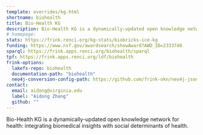```yaml
---
template: overrides/kg.html
shortname: biohealth
title: Bio-Health KG
description: Bio-Health KG is a dynamically-updated open knowledge network for health, integrating biomedical insights with social determinants of health.
# homepage: 
stats: https://frink.renci.org/kg-stats/biobricks-ice-kg
funding: https://www.nsf.gov/awardsearch/showAward?AWD_ID=2333740
sparql: https://frink.apps.renci.org/biohealth/sparql
tpf: https://frink.apps.renci.org/ldf/biohealth
frink-options:
  lakefs-repo: biohealth
  documentation-path: "biohealth"
  neo4j-conversion-config-path: https://github.com/frink-okn/neo4j-json-to-ttl/blob/main/conf/biohealth.yaml
contact:
  email: aidong@virginia.edu
  label: "Aidong Zhang"
  github: ""
---
```

Bio-Health KG is a dynamically-updated open knowledge network for health: integrating biomedical insights with social determinants of health.
